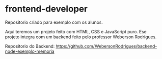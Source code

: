 # frontend-developer

Repositorio criado para exemplo com os alunos.

Aqui teremos um projeto feito com HTML, CSS e JavaScript puro.
Ese projeto integra com um backend feito pelo professor Weberson Rodrigues.

Repositorio do Backend: https://github.com/WebersonRodrigues/backend-node-exemplo-memoria




